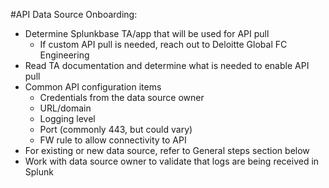 #API Data Source Onboarding:

  - Determine Splunkbase TA/app that will be used for API pull
    - If custom API pull is needed, reach out to Deloitte Global FC Engineering
  - Read TA documentation and determine what is needed to enable API pull
  - Common API configuration items
    - Credentials from the data source owner
    - URL/domain
    - Logging level
    - Port (commonly 443, but could vary)
    - FW rule to allow connectivity to API
  - For existing or new data source, refer to General steps section below
  - Work with data source owner to validate that logs are being received in Splunk 